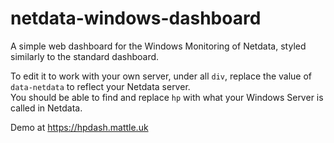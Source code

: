 # netdata-windows-dashboard
A simple web dashboard for the Windows Monitoring of Netdata, styled similarly to the standard dashboard.

To edit it to work with your own server, under all ```div```, replace the value of ```data-netdata``` to reflect your Netdata server.<br>
You should be able to find and replace ```hp``` with what your Windows Server is called in Netdata.

Demo at https://hpdash.mattle.uk
